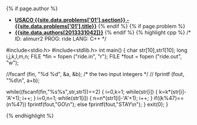 <a name="2013331042.01"></a>

{% if page.author %}
- **[USACO {{site.data.problems['01'].section}} - {{site.data.problems['01'].title}}]({{site.baseurl}}/problem/01)**
{% endif %}
{% if page.problem %}
- **[{{site.data.authors[2013331042]}}]({{site.baseurl}}/author/2013331042)**
{% endif %}
{% highlight cpp %}
/*
ID: alimurr2
PROG: ride
LANG: C++
*/

#include<stdio.h>
#include<stdlib.h>
int main()
{
  char str[10],str1[10];
  long i,j,k,l,m,n;
  FILE *fin  = fopen ("ride.in", "r");
  FILE *fout = fopen ("ride.out", "w");

   //fscanf (fin, "%d %d", &a, &b);	/* the two input integers */
   // fprintf (fout, "%d\n", a+b);

  while((fscanf(fin,"%s%s",str,str1))==2)
  {
    i=0,k=1;
    while(str[i])
    {
     k=k*(str[i]-'A'+1);
     i++;
    }
    i=0,n=1;
    while(str1[i])
    {
     n=n*(str1[i]-'A'+1);
     i++;
    }
    if((k%47)==(n%47))
      fprintf(fout,"GO\n");
    else
      fprintf(fout,"STAY\n");
  }
  exit(0);
}

{% endhighlight %}